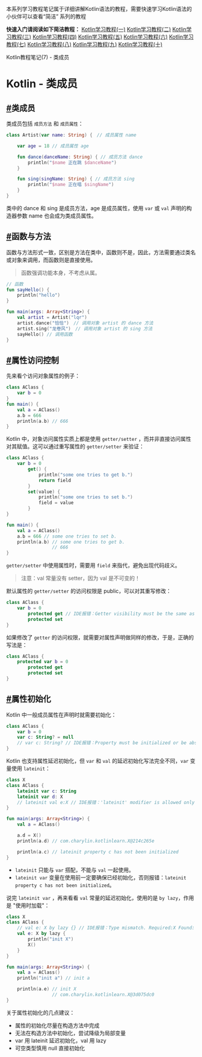 本系列学习教程笔记属于详细讲解Kotlin语法的教程，需要快速学习Kotlin语法的小伙伴可以查看“简洁” 系列的教程

**快速入门请阅读如下简洁教程：**
[Kotlin学习教程(一)](https://developer.aliyun.com/article/1618222?source=5176.11533457&userCode=ywqc0ubl)
[Kotlin学习教程(二)](https://developer.aliyun.com/article/1618225?source=5176.11533457&userCode=ywqc0ubl)
[Kotlin学习教程(三)](https://developer.aliyun.com/article/1618227?source=5176.11533457&userCode=ywqc0ubl)
[Kotlin学习教程(四)](https://developer.aliyun.com/article/1618229?source=5176.11533457&userCode=ywqc0ubl)
[Kotlin学习教程(五)](https://developer.aliyun.com/article/1618573?source=5176.11533457&userCode=ywqc0ubl)
[Kotlin学习教程(六)](https://developer.aliyun.com/article/1618575?source=5176.11533457&userCode=ywqc0ubl)
[Kotlin学习教程(七)](https://developer.aliyun.com/article/1618580?source=5176.11533457&userCode=ywqc0ubl)
[Kotlin学习教程(八)](https://developer.aliyun.com/article/1618834?source=5176.11533457&userCode=ywqc0ubl)
[Kotlin学习教程(九)](https://developer.aliyun.com/article/1618841?source=5176.11533457&userCode=ywqc0ubl)
[Kotlin学习教程(十)](https://developer.aliyun.com/article/1618844?source=5176.11533457&userCode=ywqc0ubl)



  Kotlin教程笔记(7) - 类成员

# Kotlin - 类成员



## [#](https://fullstackaction.github.io/pages/a8e073/#类成员)类成员

类成员包括 `成员方法` 和 `成员属性`：

```kotlin
class Artist(var name: String) {　// 成员属性 name

    var age = 18 // 成员属性 age

    fun dance(danceName: String) { // 成员方法 dance
        println("$name 正在跳 $danceName")
    }

    fun sing(singName: String) { // 成员方法 sing
        println("$name 正在唱 $singName")
    }
}
```

类中的 dance 和 sing 是成员方法，age 是成员属性，使用 `var` 或 `val` 声明的构造器参数 name 也会成为类成员属性。

## [#](https://fullstackaction.github.io/pages/a8e073/#函数与方法)函数与方法

函数与方法形式一致，区别是方法在类中，函数则不是，因此，方法需要通过类名或对象来调用，而函数则是直接使用。

> 函数强调功能本身，不考虑从属。

```kotlin
// 函数
fun sayHello() {
    println("hello")
}

fun main(args: Array<String>) {
    val artist = Artist("lqr")
    artist.dance("恰恰")　// 调用对象 artist 的 dance 方法
    artist.sing("龙卷风")　// 调用对象 artist 的 sing 方法
    sayHello() // 调用函数
}
```

## [#](https://fullstackaction.github.io/pages/a8e073/#属性访问控制)属性访问控制

先来看个访问对象属性的例子：

```kotlin
class AClass {
    var b = 0
}
fun main() {
    val a = AClass()
    a.b = 666
    println(a.b) // 666
}
```

Kotlin 中，对象访问属性实质上都是使用 `getter/setter` ，而并非直接访问属性对其赋值。这可以通过重写属性的 `getter/setter` 来验证：

```kotlin
class AClass {
    var b = 0
        get() {
            println("some one tries to get b.")
            return field
        }
        set(value) {
            println("some one tries to set b.")
            field = value
        }
}

fun main() {
    val a = AClass()
    a.b = 666 // some one tries to set b.
    println(a.b) // some one tries to get b.
                 // 666
}
```

`getter/setter` 中使用属性时，需要用 `field` 来指代，避免出现代码歧义。

> 注意：val 常量没有 setter，因为 val 是不可变的！

默认属性的 `getter/setter` 的访问权限是 public，可以对其重写修改：

```kotlin
class AClass {
    var b = 0
        protected get // IDE报错：Getter visibility must be the same as property visibility
        protected set
}
```

如果修改了 `getter` 的访问权限，就需要对属性声明做同样的修改，于是，正确的写法是：

```kotlin
class AClass {
    protected var b = 0
        protected get
        protected set
}
```

## [#](https://fullstackaction.github.io/pages/a8e073/#属性初始化)属性初始化

Kotlin 中一般成员属性在声明时就需要初始化：

```kotlin
class AClass {
    var b = 0
    var c: String? = null
    // var c: String? // IDE报错：Property must be initialized or be abstract
}
```

Kotlin 也支持属性延迟初始化，但 `var` 和 `val` 的延迟初始化写法完全不同，`var` 变量使用 `lateinit`：

```kotlin
class X
class AClass {
    lateinit var c: String
    lateinit var d: X
    // lateinit val e:X // IDE报错：'lateinit' modifier is allowed only on mutable properties
}

fun main(args: Array<String>) {
    val a = AClass()

    a.d = X()
    println(a.d) // com.charylin.kotlinlearn.X@214c265e

    println(a.c) // lateinit property c has not been initialized
}
```

- `lateinit` 只能与 `var` 搭配，不能与 `val` 一起使用。
- `lateinit var` 变量在使用前一定要确保已经初始化，否则报错：`lateinit property c has not been initialized`。

说完 `lateinit var` ，再来看看 `val` 常量的延迟初始化，使用的是 `by lazy`，作用是 "使用时加载"：

```kotlin
class X
class AClass {
    // val e: X by lazy {} // IDE报错：Type mismatch. Required:X Found: Unit
    val e: X by lazy {
        println("init X")
        X()
    }
}

fun main(args: Array<String>) {
    val a = AClass()
    println("init a") // init a

    println(a.e) // init X
                 // com.charylin.kotlinlearn.X@3d075dc0
}
```

关于属性初始化的几点建议：

- 属性的初始化尽量在构造方法中完成
- 无法在构造方法中初始化，尝试降级为局部变量
- var 用 lateinit 延迟初始化，val 用 lazy
- 可空类型慎用 null 直接初始化